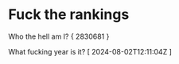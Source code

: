 # Fuck the rankings

Who the hell am I?
{ 2830681 }

What fucking year is it?
[ 2024-08-02T12:11:04Z ]
